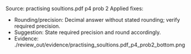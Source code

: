 Source: practising soultions.pdf p4 prob 2
Applied fixes:
- Rounding/precision: Decimal answer without stated rounding; verify required precision.
- Suggestion: State required precision and round accordingly.
- Evidence: ./review_out/evidence/practising_soultions.pdf_p4_prob2_bottom.png